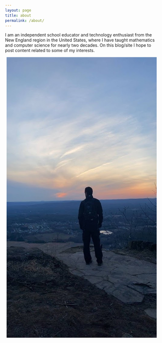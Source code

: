 ```yaml
---
layout: page
title: about
permalink: /about/
---
```


I am an independent school educator and technology enthusiast from the New England region in the United States, where I have taught mathematics and computer science for nearly two decades. On this blog/site I hope to post content related to some of my interests.

<center> <img src="/img/profile.jpeg"> </center>

